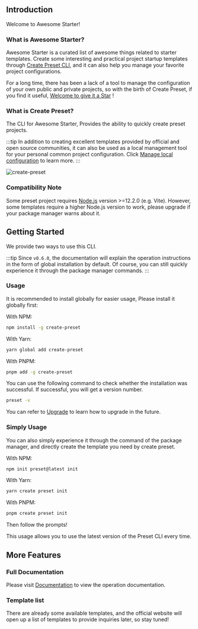 ## Introduction

Welcome to Awesome Starter!

### What is Awesome Starter?

Awesome Starter is a curated list of awesome things related to starter templates.  Create some interesting and practical project startup templates through [Create Preset CLI](#what-is-create-preset), and it can also help you manage your favorite project configurations.

For a long time, there has been a lack of a tool to manage the configuration of your own public and private projects, so with the birth of Create Preset, if you find it useful, [Welcome to give it a Star](https://github.com/awesome-starter/create-preset) !

### What is Create Preset?

The CLI for Awesome Starter, Provides the ability to quickly create preset projects.

:::tip
In addition to creating excellent templates provided by official and open source communities, it can also be used as a local management tool for your personal common project configuration. Click [Manage local configuration](#manage-local-configuration) to learn more.
:::

![create-preset](https://cdn.jsdelivr.net/gh/chengpeiquan/assets-storage/img/2021/11/20220110155037.gif)

### Compatibility Note

Some preset project requires [Node.js](https://nodejs.org/en/) version >=12.2.0 (e.g. Vite). However, some templates require a higher Node.js version to work, please upgrade if your package manager warns about it.

## Getting Started

We provide two ways to use this CLI.

:::tip
Since `v0.6.0`, the documentation will explain the operation instructions in the form of global installation by default. Of course, you can still quickly experience it through the package manager commands.
:::

### Usage

It is recommended to install globally for easier usage, Please install it globally first:

With NPM:

```bash
npm install -g create-preset
```

With Yarn:

```bash
yarn global add create-preset
```

With PNPM:

```bash
pnpm add -g create-preset
```

You can use the following command to check whether the installation was successful. If successful, you will get a version number.

```bash
preset -v
```

You can refer to [Upgrade](#upgrade) to learn how to upgrade in the future.

### Simply Usage

You can also simply experience it through the command of the package manager, and directly create the template you need by create preset.

With NPM:

```bash
npm init preset@latest init
```

With Yarn:

```bash
yarn create preset init
```

With PNPM:

```bash
pnpm create preset init
```

Then follow the prompts!

This usage allows you to use the latest version of the Preset CLI every time.

## More Features

### Full Documentation

Please visit [Documentation](/docs.html) to view the operation documentation.

### Template list

There are already some available templates, and the official website will open up a list of templates to provide inquiries later, so stay tuned!